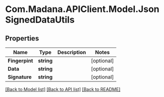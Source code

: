 
# Com.Madana.APIClient.Model.JsonSignedDataUtils

## Properties

Name | Type | Description | Notes
------------ | ------------- | ------------- | -------------
**Fingerpint** | **string** |  | [optional] 
**Data** | **string** |  | [optional] 
**Signature** | **string** |  | [optional] 

[[Back to Model list]](../README.md#documentation-for-models)
[[Back to API list]](../README.md#documentation-for-api-endpoints)
[[Back to README]](../README.md)

